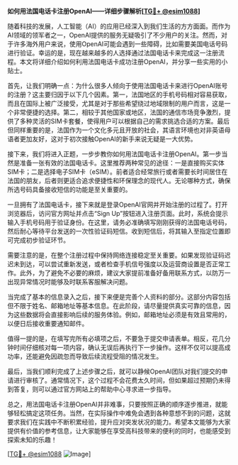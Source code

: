**如何用法国电话卡注册OpenAI——详细步骤解析[[TG💪+ @esim1088](https://t.me/s/esim1088)]**

随着科技的发展，人工智能（AI）的应用已经深入到我们生活的方方面面。而作为AI领域的领军者之一，OpenAI提供的服务无疑吸引了不少用户的关注。然而，对于许多海外用户来说，使用OpenAI可能会遇到一些障碍，比如需要美国电话号码进行验证。幸运的是，现在越来越多的人选择通过法国电话卡来完成这一注册流程。本文将详细介绍如何利用法国电话卡成功注册OpenAI，并分享一些实用的小贴士。

首先，让我们明确一点：为什么很多人倾向于使用法国电话卡来进行OpenAI账号的注册？这主要归因于以下几个因素。第一，法国地区的手机号码相对容易获取，而且在国际上被广泛接受，尤其是对于那些希望绕过地域限制的用户而言，这是一个非常便捷的选择。第二，相较于其他国家或地区，法国的通信市场竞争激烈，提供了多种灵活的SIM卡套餐，使得用户可以根据自己的需求挑选合适的方案。最后但同样重要的是，法国作为一个文化多元且开放的社会，其语言环境也对非英语母语者更加友好，这对于初次接触OpenAI的新手来说无疑是一大优势。

接下来，我们将进入正题，一步步教你如何用法国电话卡注册OpenAI。第一步当然是准备一张有效的法国电话卡。这里推荐两种常见的途径：一是直接购买实体SIM卡；二是选择电子SIM卡（eSIM）。前者适合经常旅行或者需要长时间居住在法国的朋友，后者则更适合追求便捷性和环保理念的现代人。无论哪种方式，确保所选号码具备接收短信的功能是至关重要的。

一旦拥有了法国电话卡，接下来就是登录OpenAI官网并开始注册的过程了。打开浏览器后，访问官方网址并点击“Sign Up”按钮进入注册页面。此时，系统会提示输入手机号码用于验证身份。在这里，请务必准确填写刚刚获得的法国电话号码，然后耐心等待平台发送的一次性验证码短信。收到短信后，将其输入至指定位置即可完成初步验证环节。

需要注意的是，在整个注册过程中保持网络连接稳定至关重要。如果发现验证码迟迟未到达，可以尝试重新发送，或者检查手机信号强度以及运营商设置是否正常工作。此外，为了避免不必要的麻烦，建议大家提前准备好备用联系方式，以防万一出现异常情况时能够及时联系客服解决问题。

当完成了基本的信息录入之后，接下来便是完善个人资料的部分。这部分内容包括但不限于姓名、邮箱地址等基本信息。在此阶段，请尽量提供真实可靠的信息，因为这些数据将会直接影响后续的服务体验。例如，邮箱地址必须是有效且常用的，以便日后接收重要通知邮件。

值得一提的是，在填写完所有必填项之后，不要急于提交申请表单。相反，花几分钟时间仔细核对每一项内容，确认无误后再执行下一步操作。这样不仅可以提高成功率，还能避免因疏忽而导致后续流程受阻的情况发生。

最后，当我们顺利完成了上述步骤之后，就可以静候OpenAI团队对我们提交的申请进行审核了。通常情况下，这个过程不会花费太久时间，但如果超过预期仍未得到答复，则可以通过官方网站上的帮助中心寻求进一步指导。

总之，用法国电话卡注册OpenAI并非难事，只要按照正确的顺序逐步推进，就能够轻松搞定这项任务。当然，在实际操作中难免会遇到各种意想不到的问题，这就要求我们在实践中不断积累经验，提升应对突发状况的能力。希望本文能够为大家提供有价值的参考信息，让大家能够在享受高科技带来的便利的同时，也能感受到探索未知的乐趣！

[[TG💪+ @esim1088](https://t.me/s/esim1088) ![Image](https://i.postimg.cc/4NQfJmqS/Snipaste-2025-05-13-00-14-12.png)]